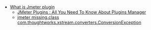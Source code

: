 - [What is Jmeter plugin](https://www.simplilearn.com/tutorials/jmeter-tutorial/jmeter-plugins)
  - [JMeter Plugins : All You Need To Know About Plugins Manager](https://www.edureka.co/blog/jmeter-plugins/) 
  - [jmeter missing.class com.thoughtworks.xstream.converters.ConversionException](https://stackoverflow.com/questions/45979130/jmeter-missing-class-com-thoughtworks-xstream-converters-conversionexception)
